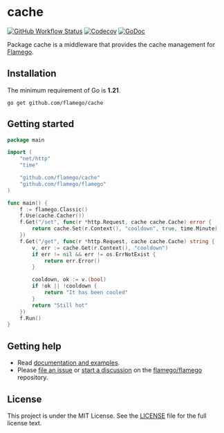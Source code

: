 # cache

[![GitHub Workflow Status](https://img.shields.io/github/actions/workflow/status/flamego/cache/go.yml?branch=main&logo=github&style=for-the-badge)](https://github.com/flamego/cache/actions?query=workflow%3AGo)
[![Codecov](https://img.shields.io/codecov/c/gh/flamego/cache?logo=codecov&style=for-the-badge)](https://app.codecov.io/gh/flamego/cache)
[![GoDoc](https://img.shields.io/badge/GoDoc-Reference-blue?style=for-the-badge&logo=go)](https://pkg.go.dev/github.com/flamego/cache?tab=doc)

Package cache is a middleware that provides the cache management for [Flamego](https://github.com/flamego/flamego).

## Installation

The minimum requirement of Go is **1.21**.

	go get github.com/flamego/cache

## Getting started

```go
package main

import (
	"net/http"
	"time"

	"github.com/flamego/cache"
	"github.com/flamego/flamego"
)

func main() {
	f := flamego.Classic()
	f.Use(cache.Cacher())
	f.Get("/set", func(r *http.Request, cache cache.Cache) error {
		return cache.Set(r.Context(), "cooldown", true, time.Minute)
	})
	f.Get("/get", func(r *http.Request, cache cache.Cache) string {
		v, err := cache.Get(r.Context(), "cooldown")
		if err != nil && err != os.ErrNotExist {
			return err.Error()
		}

		cooldown, ok := v.(bool)
		if !ok || !cooldown {
			return "It has been cooled"
		}
		return "Still hot"
	})
	f.Run()
}
```

## Getting help

- Read [documentation and examples](https://flamego.dev/middleware/cache.html).
- Please [file an issue](https://github.com/flamego/flamego/issues) or [start a discussion](https://github.com/flamego/flamego/discussions) on the [flamego/flamego](https://github.com/flamego/flamego) repository.

## License

This project is under the MIT License. See the [LICENSE](LICENSE) file for the full license text.
